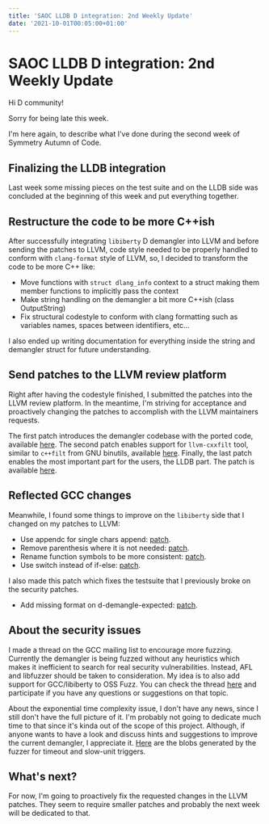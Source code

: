 ```yaml
---
title: 'SAOC LLDB D integration: 2nd Weekly Update'
date: '2021-10-01T00:05:00+01:00'
---
```


# SAOC LLDB D integration: 2nd Weekly Update

Hi D community!

Sorry for being late this week.

I'm here again, to describe what I've done during the second week of Symmetry
Autumn of Code.

## Finalizing the LLDB integration

Last week some missing pieces on the test suite and on the LLDB side was
concluded at the beginning of this week and put everything together.

## Restructure the code to be more C++ish

After successfully integrating `libiberty` D demangler into LLVM and before
sending the patches to LLVM, code style needed to be properly handled to
conform with `clang-format` style of LLVM, so, I decided to transform the code
to be more C++ like:

- Move functions with `struct dlang_info` context to a struct making them
  member functions to implicitly pass the context
- Make string handling on the demangler a bit more C++ish (class OutputString)
- Fix structural codestyle to conform with clang formatting such as variables
  names, spaces between identifiers, etc...

I also ended up writing documentation for everything inside the string and
demangler struct for future understanding.

## Send patches to the LLVM review platform

Right after having the codestyle finished, I submitted the patches into the
LLVM review platform. In the meantime, I'm striving for acceptance and
proactively changing the patches to accomplish with the LLVM maintainers
requests.

The first patch introduces the demangler codebase with the ported code,
available [here](https://reviews.llvm.org/D110578). The second patch enables
support for `llvm-cxxfilt` tool, similar to `c++filt` from GNU binutils,
available [here](https://reviews.llvm.org/D110576). Finally, the last patch
enables the most important part for the users, the LLDB part. The patch is
available [here](https://reviews.llvm.org/D110577).

## Reflected GCC changes

Meanwhile, I found some things to improve on the `libiberty` side that I
changed on my patches to LLVM:

- Use appendc for single chars append:
  [patch](https://gcc.gnu.org/pipermail/gcc-patches/2021-September/580512.html).
- Remove parenthesis where it is not needed:
  [patch](https://gcc.gnu.org/pipermail/gcc-patches/2021-September/580525.html).
- Rename function symbols to be more consistent:
  [patch](https://gcc.gnu.org/pipermail/gcc-patches/2021-September/580542.html).
- Use switch instead of if-else:
  [patch](https://gcc.gnu.org/pipermail/gcc-patches/2021-September/580545.html).

I also made this patch which fixes the testsuite that I previously broke on the
security patches.

- Add missing format on d-demangle-expected:
  [patch](https://gcc.gnu.org/pipermail/gcc-patches/2021-September/580544.html).

## About the security issues

I made a thread on the GCC mailing list to encourage more fuzzing. Currently
the demangler is being fuzzed without any heuristics which makes it inefficient
to search for real security vulnerabilities. Instead, AFL and libfuzzer should
be taken to consideration. My idea is to also add support for GCC/libiberty to
OSS Fuzz. You can check the thread
[here](https://gcc.gnu.org/pipermail/gcc/2021-September/237442.html) and
participate if you have any questions or suggestions on that topic.

About the exponential time complexity issue, I don't have any news, since I
still don't have the full picture of it. I'm probably not going to dedicate
much time to that since it's kinda out of the scope of this project. Although,
if anyone wants to have a look and discuss hints and suggestions to improve the
current demangler, I appreciate it.
[Here](../../public/assets/posts/d-saoc-2021-02/fuzzer-results/)
are the blobs generated by the fuzzer for timeout and slow-unit triggers.

## What's next?

For now, I'm going to proactively fix the requested changes in the LLVM
patches. They seem to require smaller patches and probably the next week will
be dedicated to that.
